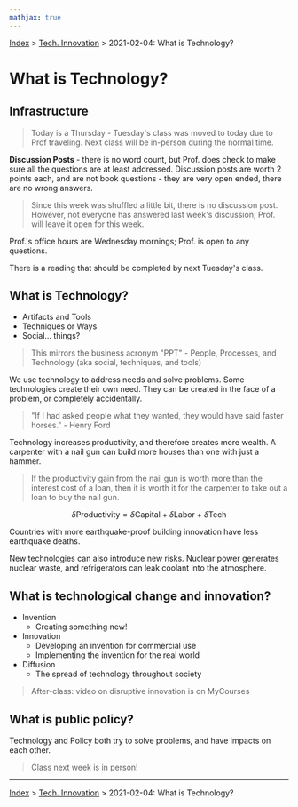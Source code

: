 ```yaml
---
mathjax: true
---
```


[Index](../../../index.md) > [Tech. Innovation](./index.md) > 2021-02-04: What is Technology?

# What is Technology?

## Infrastructure

> Today is a Thursday - Tuesday's class was moved to today due to Prof traveling. Next class will be in-person during the normal time.

**Discussion Posts** - there is no word count, but Prof. does check to make sure all the questions are at least addressed. Discussion posts are worth 2 points each, and are not book questions - they are very open ended, there are no wrong answers.

> Since this week was shuffled a little bit, there is no discussion post. However, not everyone has answered last week's discussion; Prof. will leave it open for this week.

Prof.'s office hours are Wednesday mornings; Prof. is open to any questions.

There is a reading that should be completed by next Tuesday's class.

## What is Technology?

- Artifacts and Tools
- Techniques or Ways
- Social... things?

> This mirrors the business acronym "PPT" - People, Processes, and Technology (aka social, techniques, and tools)

We use technology to address needs and solve problems. Some technologies create their own need. They can be created in the face of a problem, or completely accidentally.

> "If I had asked people what they wanted, they would have said faster horses." - Henry Ford

Technology increases productivity, and therefore creates more wealth. A carpenter with a nail gun can build more houses than one with just a hammer.

> If the productivity gain from the nail gun is worth more than the interest cost of a loan, then it is worth it for the carpenter to take out a loan to buy the nail gun.

$$
\delta \text{Productivity}=\delta \text{Capital} + \delta \text{Labor} + \delta \text{Tech}
$$

Countries with more earthquake-proof building innovation have less earthquake deaths.

New technologies can also introduce new risks. Nuclear power generates nuclear waste, and refrigerators can leak coolant into the atmosphere.

## What is technological change and innovation?

- Invention
	- Creating something new!
- Innovation
	- Developing an invention for commercial use
	- Implementing the invention for the real world
- Diffusion
	- The spread of technology throughout society

> After-class: video on disruptive innovation is on MyCourses

## What is public policy?

Technology and Policy both try to solve problems, and have impacts on each other.

> Class next week is in person!

---

[Index](../../../index.md) > [Tech. Innovation](./index.md) > 2021-02-04: What is Technology?
